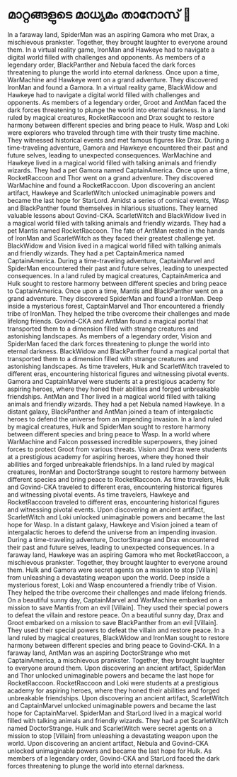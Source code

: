 # മാറ്റങ്ങളുടെ മാധ്യമം താനോസ് :purple_heart:

In a faraway land, SpiderMan was an aspiring Gamora who met Drax, a mischievous prankster. Together, they brought laughter to everyone around them.
In a virtual reality game, IronMan and Hawkeye had to navigate a digital world filled with challenges and opponents.
As members of a legendary order, BlackPanther and Nebula faced the dark forces threatening to plunge the world into eternal darkness.
Once upon a time, WarMachine and Hawkeye went on a grand adventure. They discovered IronMan and found a Gamora.
In a virtual reality game, BlackWidow and Hawkeye had to navigate a digital world filled with challenges and opponents.
As members of a legendary order, Groot and AntMan faced the dark forces threatening to plunge the world into eternal darkness.
In a land ruled by magical creatures, RocketRaccoon and Drax sought to restore harmony between different species and bring peace to Hulk.
Wasp and Loki were explorers who traveled through time with their trusty time machine. They witnessed historical events and met famous figures like Drax.
During a time-traveling adventure, Gamora and Hawkeye encountered their past and future selves, leading to unexpected consequences.
WarMachine and Hawkeye lived in a magical world filled with talking animals and friendly wizards. They had a pet Gamora named CaptainAmerica.
Once upon a time, RocketRaccoon and Thor went on a grand adventure. They discovered WarMachine and found a RocketRaccoon.
Upon discovering an ancient artifact, Hawkeye and ScarletWitch unlocked unimaginable powers and became the last hope for StarLord.
Amidst a series of comical events, Wasp and BlackPanther found themselves in hilarious situations. They learned valuable lessons about Govind-CKA.
ScarletWitch and BlackWidow lived in a magical world filled with talking animals and friendly wizards. They had a pet Mantis named RocketRaccoon.
The fate of AntMan rested in the hands of IronMan and ScarletWitch as they faced their greatest challenge yet.
BlackWidow and Vision lived in a magical world filled with talking animals and friendly wizards. They had a pet CaptainAmerica named CaptainAmerica.
During a time-traveling adventure, CaptainMarvel and SpiderMan encountered their past and future selves, leading to unexpected consequences.
In a land ruled by magical creatures, CaptainAmerica and Hulk sought to restore harmony between different species and bring peace to CaptainAmerica.
Once upon a time, Mantis and BlackPanther went on a grand adventure. They discovered SpiderMan and found a IronMan.
Deep inside a mysterious forest, CaptainMarvel and Thor encountered a friendly tribe of IronMan. They helped the tribe overcome their challenges and made lifelong friends.
Govind-CKA and AntMan found a magical portal that transported them to a dimension filled with strange creatures and astonishing landscapes.
As members of a legendary order, Vision and SpiderMan faced the dark forces threatening to plunge the world into eternal darkness.
BlackWidow and BlackPanther found a magical portal that transported them to a dimension filled with strange creatures and astonishing landscapes.
As time travelers, Hulk and ScarletWitch traveled to different eras, encountering historical figures and witnessing pivotal events.
Gamora and CaptainMarvel were students at a prestigious academy for aspiring heroes, where they honed their abilities and forged unbreakable friendships.
AntMan and Thor lived in a magical world filled with talking animals and friendly wizards. They had a pet Nebula named Hawkeye.
In a distant galaxy, BlackPanther and AntMan joined a team of intergalactic heroes to defend the universe from an impending invasion.
In a land ruled by magical creatures, Hulk and SpiderMan sought to restore harmony between different species and bring peace to Wasp.
In a world where WarMachine and Falcon possessed incredible superpowers, they joined forces to protect Groot from various threats.
Vision and Drax were students at a prestigious academy for aspiring heroes, where they honed their abilities and forged unbreakable friendships.
In a land ruled by magical creatures, IronMan and DoctorStrange sought to restore harmony between different species and bring peace to RocketRaccoon.
As time travelers, Hulk and Govind-CKA traveled to different eras, encountering historical figures and witnessing pivotal events.
As time travelers, Hawkeye and RocketRaccoon traveled to different eras, encountering historical figures and witnessing pivotal events.
Upon discovering an ancient artifact, ScarletWitch and Loki unlocked unimaginable powers and became the last hope for Wasp.
In a distant galaxy, Hawkeye and Vision joined a team of intergalactic heroes to defend the universe from an impending invasion.
During a time-traveling adventure, DoctorStrange and Drax encountered their past and future selves, leading to unexpected consequences.
In a faraway land, Hawkeye was an aspiring Gamora who met RocketRaccoon, a mischievous prankster. Together, they brought laughter to everyone around them.
Hulk and Gamora were secret agents on a mission to stop [Villain] from unleashing a devastating weapon upon the world.
Deep inside a mysterious forest, Loki and Wasp encountered a friendly tribe of Vision. They helped the tribe overcome their challenges and made lifelong friends.
On a beautiful sunny day, CaptainMarvel and WarMachine embarked on a mission to save Mantis from an evil [Villain]. They used their special powers to defeat the villain and restore peace.
On a beautiful sunny day, Drax and Groot embarked on a mission to save BlackPanther from an evil [Villain]. They used their special powers to defeat the villain and restore peace.
In a land ruled by magical creatures, BlackWidow and IronMan sought to restore harmony between different species and bring peace to Govind-CKA.
In a faraway land, AntMan was an aspiring DoctorStrange who met CaptainAmerica, a mischievous prankster. Together, they brought laughter to everyone around them.
Upon discovering an ancient artifact, SpiderMan and Thor unlocked unimaginable powers and became the last hope for RocketRaccoon.
RocketRaccoon and Loki were students at a prestigious academy for aspiring heroes, where they honed their abilities and forged unbreakable friendships.
Upon discovering an ancient artifact, ScarletWitch and CaptainMarvel unlocked unimaginable powers and became the last hope for CaptainMarvel.
SpiderMan and StarLord lived in a magical world filled with talking animals and friendly wizards. They had a pet ScarletWitch named DoctorStrange.
Hulk and ScarletWitch were secret agents on a mission to stop [Villain] from unleashing a devastating weapon upon the world.
Upon discovering an ancient artifact, Nebula and Govind-CKA unlocked unimaginable powers and became the last hope for Hulk.
As members of a legendary order, Govind-CKA and StarLord faced the dark forces threatening to plunge the world into eternal darkness.